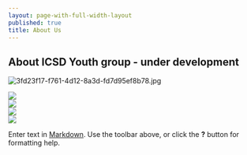 ```yaml
---
layout: page-with-full-width-layout
published: true
title: About Us
---
```


## About ICSD Youth group - under development
![3fd23f17-f761-4d12-8a3d-fd7d95ef8b78.jpg]({{site.baseurl}}/media/3fd23f17-f761-4d12-8a3d-fd7d95ef8b78.jpg)


<div class="row">
	<div class="col-3">
      <img src="[3fd23f17-f761-4d12-8a3d-fd7d95ef8b78.jpg]">
</div>
  <div class="col-3">
  		<img src="![3fd23f17-f761-4d12-8a3d-fd7d95ef8b78.jpg]({{site.baseurl}}/media/3fd23f17-f761-4d12-8a3d-fd7d95ef8b78.jpg)">
	</div>
  <div class="col-3">
  		<img src="![3fd23f17-f761-4d12-8a3d-fd7d95ef8b78.jpg]({{site.baseurl}}/media/3fd23f17-f761-4d12-8a3d-fd7d95ef8b78.jpg)">
	</div>
  <div class="col-3">
  		<img src="![3fd23f17-f761-4d12-8a3d-fd7d95ef8b78.jpg]({{site.baseurl}}/media/3fd23f17-f761-4d12-8a3d-fd7d95ef8b78.jpg)">
	</div>
</div>



Enter text in [Markdown](http://daringfireball.net/projects/markdown/). Use the toolbar above, or click the **?** button for formatting help.
